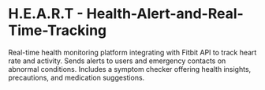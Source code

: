 # H.E.A.R.T - Health-Alert-and-Real-Time-Tracking
Real-time health monitoring platform integrating with Fitbit API to track heart rate and activity. Sends alerts to users and emergency contacts on abnormal conditions. Includes a symptom checker offering health insights, precautions, and medication suggestions.
